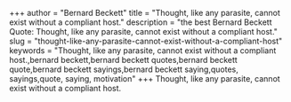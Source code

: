 +++
author = "Bernard Beckett"
title = "Thought, like any parasite, cannot exist without a compliant host."
description = "the best Bernard Beckett Quote: Thought, like any parasite, cannot exist without a compliant host."
slug = "thought-like-any-parasite-cannot-exist-without-a-compliant-host"
keywords = "Thought, like any parasite, cannot exist without a compliant host.,bernard beckett,bernard beckett quotes,bernard beckett quote,bernard beckett sayings,bernard beckett saying,quotes, sayings,quote, saying, motivation"
+++
Thought, like any parasite, cannot exist without a compliant host.
